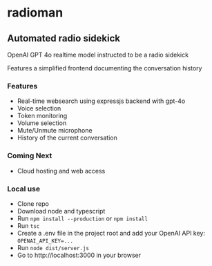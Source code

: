 # radioman
## Automated radio sidekick
OpenAI GPT 4o realtime model instructed to be a radio sidekick

Features a simplified frontend documenting the conversation history

### Features
- Real-time websearch using expressjs backend with gpt-4o
- Voice selection
- Token monitoring
- Volume selection
- Mute/Unmute microphone
- History of the current conversation

### Coming Next
- Cloud hosting and web access

### Local use
- Clone repo
- Download node and typescript
- Run `npm install --production` or `npm install`
- Run `tsc`
- Create a .env file in the project root and add your OpenAI API key: `OPENAI_API_KEY=...`
- Run `node dist/server.js`
- Go to http://localhost:3000 in your browser
